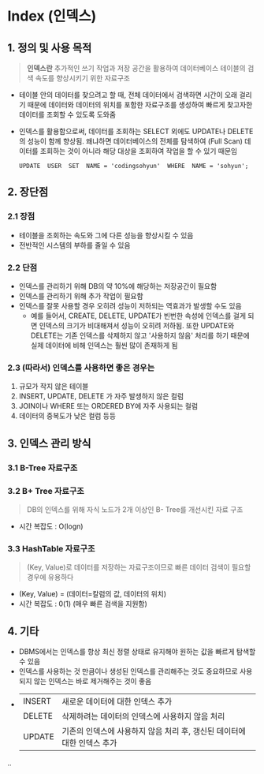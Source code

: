 # Index (인덱스)

## 1. 정의 및 사용 목적

> **인덱스란** 추가적인 쓰기 작업과 저장 공간을 활용하여 데이터베이스 테이블의 검색 속도를 향상시키기 위한 자료구조

- 테이블 안의 데이터를 찾으려고 할 때, 전체 데이터에서 검색하면 시간이 오래 걸리기 때문에 데이터와 데이터의 위치를 포함한 자료구조를 생성하여 빠르게 찾고자한 데이터를 조회할 수 있도록 도와줌

- 인덱스를 활용함으로써, 데이터를 조회하는 SELECT 외에도 UPDATE나 DELETE의 성능이 함께 향상됨. 왜냐하면 데이터베이스의 전체를 탐색하여 (Full Scan) 데이터를 조회하는 것이 아니라 해당 대상을 조회하여 작업을 할 수 있기 때문임

      UPDATE  USER  SET  NAME = 'codingsohyun'  WHERE  NAME = 'sohyun';

## 2. 장단점

### 2.1 장점

- 테이블을 조회하는 속도와 그에 다른 성능을 향상시킬 수 있음
- 전반적인 시스템의 부하를 줄일 수 있음

### 2.2 단점

- 인덱스를 관리하기 위해 DB의 약 10%에 해당하는 저장공간이 필요함
- 인덱스를 관리하기 위해 추가 작업이 필요함
- 인덱스를 잘못 사용할 경우 오히려 성능이 저하되는 역효과가 발생할 수도 있음
  - 예를 들어서, CREATE, DELETE, UPDATE가 빈번한 속성에 인덱스를 걸게 되면 인덱스의 크기가 비대해져서 성능이 오히려 저하됨. 또한 UPDATE와 DELETE는 기존 인덱스를 삭제하지 않고 '사용하지 않음' 처리를 하기 때문에 실제 데이터에 비해 인덱스는 훨씬 많이 존재하게 됨

### 2.3 (따라서) 인덱스를 사용하면 좋은 경우는

1. 규모가 작지 않은 테이블
2. INSERT, UPDATE, DELETE 가 자주 발생하지 않은 컬럼
3. JOIN이나 WHERE 또는 ORDERED BY에 자주 사용되는 컬럼
4. 데이터의 중복도가 낮은 컬럼 등등

## 3. 인덱스 관리 방식

### 3.1 B-Tree 자료구조

### 3.2 B+ Tree 자료구조

> DB의 인덱스를 위해 자식 노드가 2개 이상인 B- Tree를 개선시킨 자료 구조

- 시간 복잡도 : O(logn)

### 3.3 HashTable 자료구조

> (Key, Value)로 데이터를 저장하는 자료구조이므로 빠른 데이터 검색이 필요할 경우에 유용하다

- (Key, Value) = (데이터=칼럼의 값, 데이터의 위치)
- 시간 복잡도 : 0(1) (매우 빠른 검색을 지원함)

## 4. 기타

- DBMS에서는 인덱스를 항상 최신 정렬 상태로 유지해야 원하는 값을 빠르게 탐색할 수 있음
- 인덱스를 사용하는 것 만큼이나 생성된 인덱스를 관리해주는 것도 중요하므로 사용되지 않는 인덱스는 바로 제거해주는 것이 좋음
- |        |                                                                         |
  | ------ | ----------------------------------------------------------------------- |
  | INSERT | 새로운 데이터에 대한 인덱스 추가                                        |
  | DELETE | 삭제하려는 데이터의 인덱스에 사용하지 않음 처리                         |
  | UPDATE | 기존의 인덱스에 사용하지 않음 처리 후, 갱신된 데이터에 대한 인덱스 추가 |

..
